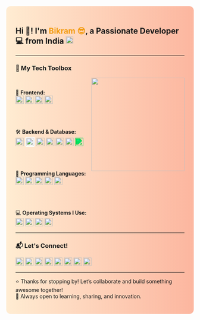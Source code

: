 <div style="background: linear-gradient(to right, #ffecd2, #fcb69f); padding: 25px; border-radius: 12px;">

<h2 align="left">Hi 👋! I'm <span style="color:#f39c12;">Bikram 😎</span>, a Passionate Developer 💻 from India <img src="https://flagcdn.com/w40/in.png" height="20" alt="India flag" /></h2>

<hr/>

<h3>🚀 My Tech Toolbox</h3>

<img align="right" height="250" src="https://media0.giphy.com/media/VbnUQpnihPSIgIXuZv/giphy.gif?cid=6c09b952kuecqyit10muwm7h1hl4d4tla074jiwcqpi719ds&ep=v1_gifs_search&rid=giphy.gif&ct=g"/>

<div align="left">
<br/>

🎨 <b>Frontend:</b><br/>
<a href="https://developer.mozilla.org/en-US/docs/Web/HTML" target="_blank"><img src="https://cdn.jsdelivr.net/gh/devicons/devicon/icons/html5/html5-original.svg" style="height:22px; width:22px;" /></a>
<a href="https://developer.mozilla.org/en-US/docs/Web/CSS" target="_blank"><img src="https://cdn.jsdelivr.net/gh/devicons/devicon/icons/css3/css3-original.svg" style="height:22px; width:22px;" /></a>
<a href="https://developer.mozilla.org/en-US/docs/Web/JavaScript" target="_blank"><img src="https://cdn.jsdelivr.net/gh/devicons/devicon/icons/javascript/javascript-original.svg" style="height:22px; width:22px;" /></a>
<a href="https://reactjs.org" target="_blank"><img src="https://cdn.jsdelivr.net/gh/devicons/devicon/icons/react/react-original.svg" style="height:22px; width:22px;" /></a>

<br/><br/>

🛠️ <b>Backend & Database:</b><br/>
<a href="https://nodejs.org" target="_blank"><img src="https://cdn.jsdelivr.net/gh/devicons/devicon/icons/nodejs/nodejs-original.svg" style="height:22px; width:22px;" /></a>
<a href="https://expressjs.com" target="_blank"><img src="https://cdn.jsdelivr.net/gh/devicons/devicon/icons/express/express-original.svg" style="height:22px; width:22px; background-color:white; padding:2px; border-radius:4px;" /></a>
<a href="https://www.mongodb.com" target="_blank"><img src="https://cdn.jsdelivr.net/gh/devicons/devicon/icons/mongodb/mongodb-original.svg" style="height:22px; width:22px;" /></a>
<a href="https://www.mysql.com" target="_blank"><img src="https://cdn.jsdelivr.net/gh/devicons/devicon/icons/mysql/mysql-original.svg" style="height:22px; width:22px;" /></a>
<a href="https://www.oracle.com/database/" target="_blank"><img src="https://cdn.jsdelivr.net/gh/devicons/devicon/icons/oracle/oracle-original.svg" style="height:22px; width:22px;" /></a>
<a href="https://www.sqlite.org" target="_blank"><img src="https://cdn.jsdelivr.net/gh/devicons/devicon/icons/sqlite/sqlite-original.svg" style="height:22px; width:22px;" /></a>
<a href="https://www.microsoft.com/en-us/microsoft-365/excel" target="_blank"><img src="https://cdn.jsdelivr.net/gh/simple-icons/simple-icons/icons/microsoftexcel.svg" style="height:22px; width:22px; filter: invert(23%) sepia(85%) saturate(1900%) hue-rotate(90deg) brightness(95%) contrast(98%);" /></a>

<br/><br/>

🐍 <b>Programming Languages:</b><br/>
<a href="https://www.python.org" target="_blank"><img src="https://cdn.jsdelivr.net/gh/devicons/devicon/icons/python/python-original.svg" style="height:22px; width:22px;" /></a>
<a href="https://en.wikipedia.org/wiki/C_(programming_language)" target="_blank"><img src="https://cdn.jsdelivr.net/gh/devicons/devicon/icons/c/c-original.svg" style="height:22px; width:22px;" /></a>
<a href="https://isocpp.org/" target="_blank"><img src="https://cdn.jsdelivr.net/gh/devicons/devicon/icons/cplusplus/cplusplus-original.svg" style="height:22px; width:22px;" /></a>
<a href="https://www.java.com" target="_blank"><img src="https://cdn.jsdelivr.net/gh/devicons/devicon/icons/java/java-original.svg" style="height:22px; width:22px;" /></a>
<a href="https://www.r-project.org/" target="_blank"><img src="https://cdn.jsdelivr.net/gh/devicons/devicon/icons/r/r-original.svg" style="height:22px; width:22px;" /></a>

<br/><br/>

💻 <b>Operating Systems I Use:</b><br/>
<a href="https://www.microsoft.com/windows" target="_blank"><img src="https://cdn.jsdelivr.net/gh/devicons/devicon/icons/windows8/windows8-original.svg" style="height:22px; width:22px;" /></a>
<a href="https://getfedora.org" target="_blank"><img src="https://cdn.jsdelivr.net/gh/devicons/devicon/icons/fedora/fedora-original.svg" style="height:22px; width:22px;" /></a>
<a href="https://ubuntu.com" target="_blank"><img src="https://cdn.jsdelivr.net/gh/devicons/devicon/icons/ubuntu/ubuntu-plain.svg" style="height:22px; width:22px;" /></a>
<a href="https://www.kali.org" target="_blank"><img src="https://upload.wikimedia.org/wikipedia/commons/2/2b/Kali-dragon-icon.svg" style="height:22px; width:22px;" /></a>

</div>

<hr/>

<h3>📬 Let's Connect!</h3>

<div align="left">
<a href="https://github.com/TalentlessHuman" target="_blank"><img src="https://cdn.jsdelivr.net/npm/simple-icons/icons/github.svg" style="height:22px; width:22px;" /></a>
<a href="https://www.linkedin.com/in/bikram-soren-9260ba254" target="_blank"><img src="https://cdn.jsdelivr.net/npm/simple-icons/icons/linkedin.svg" style="height:22px; width:22px;" /></a>
<a href="https://www.instagram.com/bikram.tathastu?igsh=emR6ZzAyenoyaGN2" target="_blank"><img src="https://cdn.jsdelivr.net/npm/simple-icons/icons/instagram.svg" style="height:22px; width:22px;" /></a>
<a href="https://www.facebook.com/TalentlessB" target="_blank"><img src="https://cdn.jsdelivr.net/npm/simple-icons/icons/facebook.svg" style="height:22px; width:22px;" /></a>
<a href="https://www.youtube.com/@imx-bikram" target="_blank"><img src="https://cdn.jsdelivr.net/npm/simple-icons/icons/youtube.svg" style="height:22px; width:22px;" /></a>
<a href="https://twitter.com/@BikramSorenWPTH" target="_blank"><img src="https://cdn.jsdelivr.net/npm/simple-icons/icons/x.svg" style="height:22px; width:22px;" /></a>
<a href="https://wa.me/918016522251" target="_blank"><img src="https://cdn.jsdelivr.net/npm/simple-icons/icons/whatsapp.svg" style="height:22px; width:22px;" /></a>
<a href="mailto:bikramsoren222@gmail.com" target="_blank"><img src="https://cdn.jsdelivr.net/npm/simple-icons/icons/gmail.svg" style="height:22px; width:22px;" /></a>
</div>

<hr/>

<p>⭐️ Thanks for stopping by! Let’s collaborate and build something awesome together!<br/>
🧠 Always open to learning, sharing, and innovation.</p>

</div>

